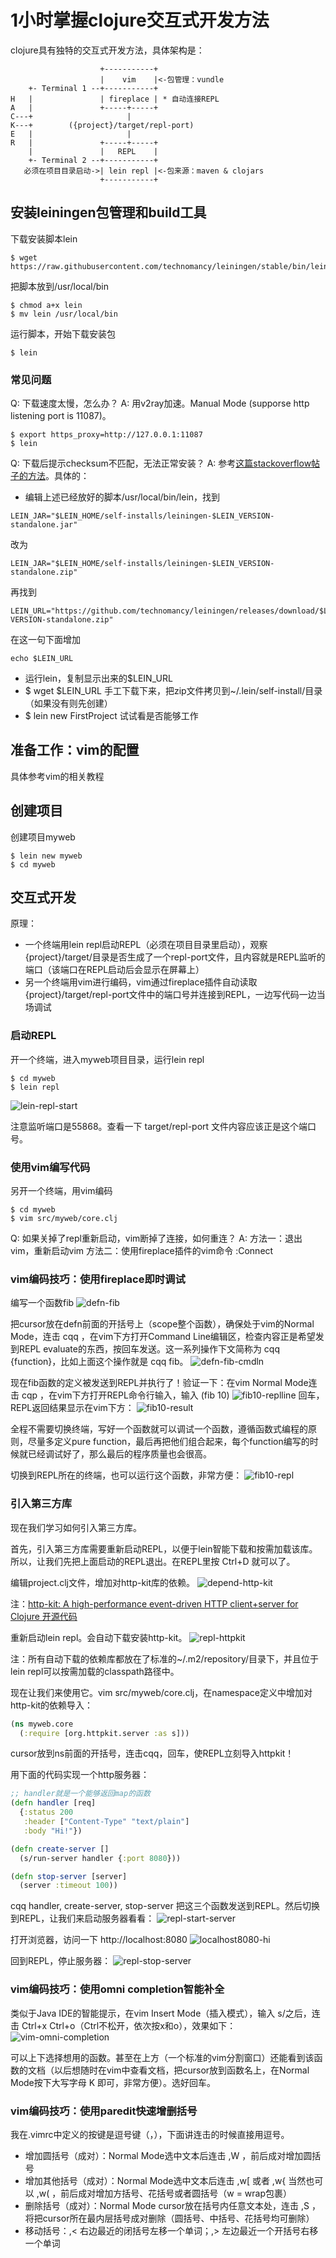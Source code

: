 # 1小时掌握clojure交互式开发方法

clojure具有独特的交互式开发方法，具体架构是：
```
                    +-----------+
                    |    vim    |<-包管理：vundle
    +- Terminal 1 --+-----------+
H   |               | fireplace | * 自动连接REPL
A   |               +-----+-----+
C---+                     |
K---+        ({project}/target/repl-port)
E   |                     |
R   |               +-----+-----+
    |               |   REPL    |
    +- Terminal 2 --+-----------+
   必须在项目目录启动->| lein repl |<-包来源：maven & clojars 
                    +-----------+
```

## 安装leiningen包管理和build工具

下载安装脚本lein
```
$ wget https://raw.githubusercontent.com/technomancy/leiningen/stable/bin/lein
```

把脚本放到/usr/local/bin
```
$ chmod a+x lein
$ mv lein /usr/local/bin
```

运行脚本，开始下载安装包
```
$ lein
```

### 常见问题

Q: 下载速度太慢，怎么办？
A: 用v2ray加速。Manual Mode (supporse http listening port is 11087)。
```
$ export https_proxy=http://127.0.0.1:11087
$ lein
```

Q: 下载后提示checksum不匹配，无法正常安装？
A: 参考[这篇stackoverflow帖子的方法](https://stackoverflow.com/questions/25225241/failing-to-download-leiningen-standalone-jar-file)。具体的：
- 编辑上述已经放好的脚本/usr/local/bin/lein，找到
```
LEIN_JAR="$LEIN_HOME/self-installs/leiningen-$LEIN_VERSION-standalone.jar"
```
改为
```
LEIN_JAR="$LEIN_HOME/self-installs/leiningen-$LEIN_VERSION-standalone.zip"
```

再找到
```
LEIN_URL="https://github.com/technomancy/leiningen/releases/download/$LEIN_VERSION/leiningen-$LEIN_    VERSION-standalone.zip"
```
在这一句下面增加
```
echo $LEIN_URL
```
- 运行lein，复制显示出来的$LEIN_URL
- $ wget $LEIN_URL 手工下载下来，把zip文件拷贝到~/.lein/self-install/目录（如果没有则先创建）
- $ lein new FirstProject 试试看是否能够工作

## 准备工作：vim的配置

具体参考vim的相关教程

## 创建项目

创建项目myweb
```
$ lein new myweb
$ cd myweb
```

## 交互式开发

原理：
- 一个终端用lein repl启动REPL（必须在项目目录里启动），观察{project}/target/目录是否生成了一个repl-port文件，且内容就是REPL监听的端口（该端口在REPL启动后会显示在屏幕上）
- 另一个终端用vim进行编码，vim通过fireplace插件自动读取{project}/target/repl-port文件中的端口号并连接到REPL，一边写代码一边当场调试

### 启动REPL

开一个终端，进入myweb项目目录，运行lein repl
```
$ cd myweb
$ lein repl
```
![lein-repl-start](images/lein-repl-start.png)

注意监听端口是55868。查看一下 target/repl-port 文件内容应该正是这个端口号。

### 使用vim编写代码

另开一个终端，用vim编码
```
$ cd myweb
$ vim src/myweb/core.clj
```

Q: 如果关掉了repl重新启动，vim断掉了连接，如何重连？
A: 方法一：退出vim，重新启动vim
方法二：使用fireplace插件的vim命令 :Connect

### vim编码技巧：使用fireplace即时调试

编写一个函数fib
![defn-fib](images/defn-fib.png)

把cursor放在defn前面的开括号上（scope整个函数），确保处于vim的Normal Mode，连击 cqq ，在vim下方打开Command Line编辑区，检查内容正是希望发到REPL evaluate的东西，按回车发送。这一系列操作下文简称为 cqq {function}，比如上面这个操作就是 cqq fib。
![defn-fib-cmdln](images/defn-fib-cmdln.png)

现在fib函数的定义被发送到REPL并执行了！验证一下：在vim Normal Mode连击 cqp ，在vim下方打开REPL命令行输入，输入 (fib 10)
![fib10-replline](images/fib10-replline.png)
回车，REPL返回结果显示在vim下方：
![fib10-result](images/fib10-result.png)

全程不需要切换终端，写好一个函数就可以调试一个函数，遵循函数式编程的原则，尽量多定义pure function，最后再把他们组合起来，每个function编写的时候就已经调试好了，那么最后的程序质量也会很高。

切换到REPL所在的终端，也可以运行这个函数，非常方便：
![fib10-repl](images/fib10-repl.png)

### 引入第三方库

现在我们学习如何引入第三方库。

首先，引入第三方库需要重新启动REPL，以便于lein智能下载和按需加载该库。所以，让我们先把上面启动的REPL退出。在REPL里按 Ctrl+D 就可以了。

编辑project.clj文件，增加对http-kit库的依赖。
![depend-http-kit](images/depend-http-kit.png)

注：[http-kit: A high-performance event-driven HTTP client+server for Clojure 开源代码](https://github.com/http-kit/http-kit)

重新启动lein repl。会自动下载安装http-kit。
![repl-httpkit](images/repl-httpkit.png)

注：所有自动下载的依赖库都放在了标准的~/.m2/repository/目录下，并且位于lein repl可以按需加载的classpath路径中。

现在让我们来使用它。vim src/myweb/core.clj，在namespace定义中增加对http-kit的依赖导入：
```clojure
(ns myweb.core
  (:require [org.httpkit.server :as s]))
```

cursor放到ns前面的开括号，连击cqq，回车，使REPL立刻导入httpkit！

用下面的代码实现一个http服务器：
```clojure
;; handler就是一个能够返回map的函数
(defn handler [req]
  {:status 200
   :header ["Content-Type" "text/plain"]
   :body "Hi!"})

(defn create-server []
  (s/run-server handler {:port 8080}))

(defn stop-server [server]
  (server :timeout 100))
```

cqq handler, create-server, stop-server 把这三个函数发送到REPL。然后切换到REPL，让我们来启动服务器看看：
![repl-start-server](images/repl-start-server.png)

打开浏览器，访问一下 http://localhost:8080
![localhost8080-hi](images/localhost8080-hi.png)

回到REPL，停止服务器：
![repl-stop-server](images/repl-stop-server.png)

### vim编码技巧：使用omni completion智能补全

类似于Java IDE的智能提示，在vim Insert Mode（插入模式），输入 s/之后，连击 Ctrl+x Ctrl+o（Ctrl不松开，依次按x和o），效果如下：
![vim-omni-completion](images/vim-omni-completion.png)

可以上下选择想用的函数。甚至在上方（一个标准的vim分割窗口）还能看到该函数的文档（以后想随时在vim中查看文档，把cursor放到函数名上，在Normal Mode按下大写字母 K 即可，非常方便）。选好回车。

### vim编码技巧：使用paredit快速增删括号

我在.vimrc中定义的<Leader>按键是逗号键（，），下面讲连击的时候直接用逗号。

- 增加圆括号（成对）：Normal Mode选中文本后连击 ,W ，前后成对增加圆括号
- 增加其他括号（成对）：Normal Mode选中文本后连击 ,w[ 或者 ,w{  当然也可以 ,w( ，前后成对增加方括号、花括号或者圆括号（w = wrap包裹）
- 删除括号（成对）：Normal Mode cursor放在括号内任意文本处，连击 ,S ，将把cursor所在最内层括号成对删除（圆括号、中括号、花括号均可删除）
- 移动括号：,< 右边最近的闭括号左移一个单词；,> 左边最近一个开括号右移一个单词
